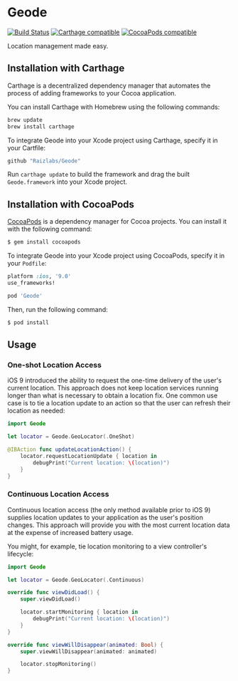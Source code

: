 # Geode
[![Build Status](https://travis-ci.org/Raizlabs/Geode.svg)](https://travis-ci.org/Raizlabs/Geode)
[![Carthage compatible](https://img.shields.io/badge/Carthage-compatible-4BC51D.svg?style=flat)](https://github.com/Carthage/Carthage)
[![CocoaPods compatible](https://img.shields.io/cocoapods/v/Geode.svg)](https://github.com/CocoaPods/CocoaPods)

Location management made easy.

## Installation with Carthage

Carthage is a decentralized dependency manager that automates the process of
adding frameworks to your Cocoa application.

You can install Carthage with Homebrew using the following commands:

```sh
brew update
brew install carthage
```

To integrate Geode into your Xcode project using Carthage, specify it in
your Cartfile:

```ruby
github "Raizlabs/Geode"
```

Run `carthage update` to build the framework and drag the built
`Geode.framework` into your Xcode project.

## Installation with CocoaPods

[CocoaPods](https://cocoapods.org) is a dependency manager for Cocoa projects.
You can install it with the following command:

```sh
$ gem install cocoapods
```

To integrate Geode into your Xcode project using CocoaPods, specify it in
your `Podfile`:

```ruby
platform :ios, '9.0'
use_frameworks!

pod 'Geode'
```

Then, run the following command:

```sh
$ pod install
```

## Usage

### One-shot Location Access

iOS 9 introduced the ability to request the one-time delivery of the user's
current location. This approach does not keep location services running
longer than what is necessary to obtain a location fix. One common use case
is to tie a location update to an action so that the user can refresh their
location as needed:

```swift
import Geode

let locator = Geode.GeoLocator(.OneShot)

@IBAction func updateLocationAction() {
    locator.requestLocationUpdate { location in
        debugPrint("Current location: \(location)")
    }
}

```

### Continuous Location Access

Continuous location access (the only method available prior to iOS 9)
supplies location updates to your application as the user's position changes.
This approach will provide you with the most current location data at the
expense of increased battery usage.

You might, for example, tie location monitoring to a view controller's
lifecycle:

```swift
import Geode

let locator = Geode.GeoLocator(.Continuous)

override func viewDidLoad() {
    super.viewDidLoad()

    locator.startMonitoring { location in
        debugPrint("Current location: \(location)")
    }
}

override func viewWillDisappear(animated: Bool) {
    super.viewWillDisappear(animated: animated)

    locator.stopMonitoring()
}

```
